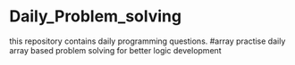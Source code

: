# Daily_Problem_solving
this repository contains daily programming questions.
#array practise
daily array based problem solving for better logic development

